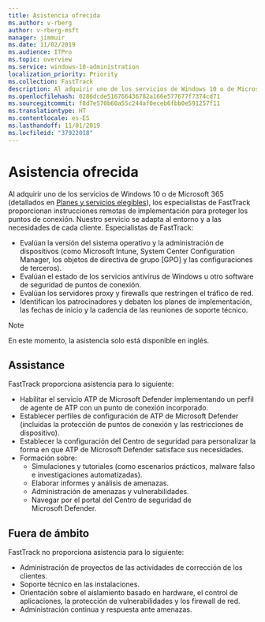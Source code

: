 ```yaml
---
title: Asistencia ofrecida
ms.author: v-rberg
author: v-rberg-msft
manager: jimmuir
ms.date: 11/02/2019
ms.audience: ITPro
ms.topic: overview
ms.service: windows-10-administration
localization_priority: Priority
ms.collection: FastTrack
description: Al adquirir uno de los servicios de Windows 10 o de Microsoft 365, los especialistas de FastTrack proporcionan instrucciones remotas de implementación para proteger los puntos de conexión. Nuestro servicio se adapta al entorno y a las necesidades de cada cliente.
ms.openlocfilehash: 0286dcde516766436782a166e577677f7374cd71
ms.sourcegitcommit: f8d7e570b60a55c244af0eceb6fbb0e591257f11
ms.translationtype: HT
ms.contentlocale: es-ES
ms.lasthandoff: 11/01/2019
ms.locfileid: "37922018"
---
```

# <a name="assistance-offered"></a>Asistencia ofrecida  

Al adquirir uno de los servicios de Windows 10 o de Microsoft 365 (detallados en [Planes y servicios elegibles](M365-eligible-services-and-plans.md)), los especialistas de FastTrack proporcionan instrucciones remotas de implementación para proteger los puntos de conexión. Nuestro servicio se adapta al entorno y a las necesidades de cada cliente. Especialistas de FastTrack:
- Evalúan la versión del sistema operativo y la administración de dispositivos (como Microsoft Intune, System Center Configuration Manager, los objetos de directiva de grupo [GPO] y las configuraciones de terceros).
- Evalúan el estado de los servicios antivirus de Windows u otro software de seguridad de puntos de conexión.
- Evalúan los servidores proxy y firewalls que restringen el tráfico de red.
- Identifican los patrocinadores y debaten los planes de implementación, las fechas de inicio y la cadencia de las reuniones de soporte técnico.

> [!NOTE]
> En este momento, la asistencia solo está disponible en inglés. 

## <a name="assistance"></a>Assistance

FastTrack proporciona asistencia para lo siguiente:
- Habilitar el servicio ATP de Microsoft Defender implementando un perfil de agente de ATP con un punto de conexión incorporado.
- Establecer perfiles de configuración de ATP de Microsoft Defender (incluidas la protección de puntos de conexión y las restricciones de dispositivo).
- Establecer la configuración del Centro de seguridad para personalizar la forma en que ATP de Microsoft Defender satisface sus necesidades.
- Formación sobre:
    - Simulaciones y tutoriales (como escenarios prácticos, malware falso e investigaciones automatizadas).
    - Elaborar informes y análisis de amenazas.
    - Administración de amenazas y vulnerabilidades.
    - Navegar por el portal del Centro de seguridad de Microsoft Defender.

## <a name="out-of-scope"></a>Fuera de ámbito

FastTrack no proporciona asistencia para lo siguiente:
- Administración de proyectos de las actividades de corrección de los clientes.
- Soporte técnico en las instalaciones.
- Orientación sobre el aislamiento basado en hardware, el control de aplicaciones, la protección de vulnerabilidades y los firewall de red.
- Administración continua y respuesta ante amenazas.

